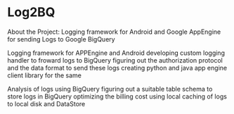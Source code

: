 Log2BQ
======

About the Project: Logging framework for Android and Google AppEngine for sending Logs to Google BigQuery

Logging framework for APPEngine and Android
  developing custom logging handler to froward logs to BigQuery
	figuring out the authorization protocol and the data format to send these logs
	creating python and java app engine client library for the same 

Analysis of logs using BigQuery
	figuring out a suitable table schema to store logs in BigQuery
	optimizing the billing cost using local caching of logs to local disk and DataStore


